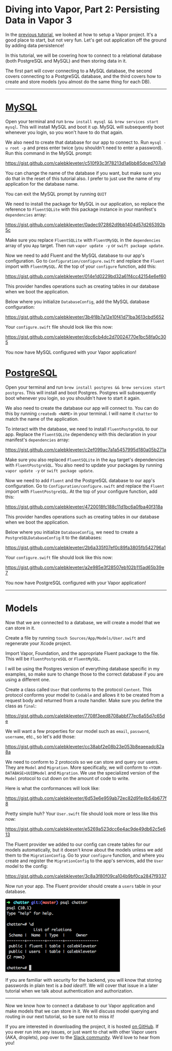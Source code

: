 # Diving into Vapor, Part 2: Persisting Data in Vapor 3

In the [previous tutorial](https://theswiftwebdeveloper.com/diving-into-vapor-part-1-up-and-running-with-vapor-3-edab3c79aab9), we looked at how to setup a Vapor project. It's a good place to start, but not very fun. Let's get out application off the ground by adding data persistence!

In this tutorial, we will be covering how to connect to a relational database (both PostgreSQL and MySQL) and then storing data in it.

The first part will cover connecting to a MySQL database, the second covers connecting to a PostgreSQL database, and the third covers how to create and store models (you almost do the same thing for each DB).

---

# [MySQL](https://docs.vapor.codes/3.0/mysql/getting-started/)

Open your terminal and run `brew install mysql && brew services start mysql`. This will install MySQL and boot it up. MySQL will subsequently boot whenever you login, so you won't have to do that again. 

We also need to create that database for our app to connect to. Run `mysql -u root -p` and press enter twice (you shouldn't need to enter a password). Run this command in the MySQL prompt:

https://gist.github.com/calebkleveter/c510f93c3f78213d1a6bb85dced707a9

You can change the name of the database if you want, but make sure you do that in the reset of this tutorial also. I prefer to just use the name of my application for the database name. 

You can exit the MySQL prompt by running `QUIT`

We need to install the package for MySQL in our application, so replace the reference to `FluentSQLite` with this package instance in your manifest's `dependencies` array:

https://gist.github.com/calebkleveter/0adec972862d9bb1404d57d265392b5c

Make sure you replace `FluentSQLite` with `FluentMySQL` in the `dependencies` array of you `App` target. Then run `vapor update -y` or `swift package update`.

Now we need to add Fluent and the MySQL database to our app's configuration. Go to `Configuration/configure.swift` and replace the `Fluent` import with `FluentMySQL`. At the top of your `configure` function, add this:

https://gist.github.com/calebkleveter/014e1d0229bd32a61f4cc42154e6ef60

This provider handles operations such as creating tables in our database when we boot the application.

Below where you initialize `DatabaseConfig`, add the MySQL database configuration:

https://gist.github.com/calebkleveter/3b4f8b7a12e10f41d71ba3613cbd5652

Your `configure.swift` file should look like this now:

https://gist.github.com/calebkleveter/dcc6cb4dc2d70024770e1bc58fa0c305

You now have MySQL configured with your Vapor application!


# [PostgreSQL](https://docs.vapor.codes/3.0/postgresql/getting-started/)

Open your terminal and run `brew install postgres && brew services start postgres`. This will install and boot Postgres. Postgres will subsequently boot whenever you login, so you shouldn't have to start it again.

We also need to create the database our app will connect to. You can do this by running `createdb <NAME>` in your terminal. I will name it `chatter` to match the name of the application.

To interact with the database, we need to install `FluentPostgreSQL` to our app. Replace the `FluentSQLite` dependency with this declaration in your manifest's `dependencies` array:

https://gist.github.com/calebkleveter/c2ef099ac7a1a5457995d180a05b271a

Make sure you also replaced `FluentSQLite` in the `App` target's dependencies with `FluentPostgreSQL`. You also need to update your packages by running `vapor update -y` or `swift package update`.

Now we need to add `Fluent` and the PostgreSQL database to our app's configuration. Go to `Configuration/configure.swift` and replace the `Fluent` import with `FluentPostgreSQL`. At the top of your configure function, add this:

https://gist.github.com/calebkleveter/4720018fc188c11d1bc6a0fba40f318a

This provider handles operations such as creating tables in our database when we boot the application.

Below where you initialize `DatabaseConfig`, we need to create a `PostgreSQLDatabaseConfig` it to the databases:

https://gist.github.com/calebkleveter/2b6a335f07ef0c89fa3805fb542796a1

Your `configure.swift` file should look like this now:

https://gist.github.com/calebkleveter/a2e985e3f28507eb102b115ad65b39e7

You now have PostgreSQL configured with your Vapor application!

---

# Models

Now that we are connected to a database, we will create a model that we can store in it.

Create a file by running `touch Sources/App/Models/User.swift` and regenerate your Xcode project.

Import Vapor, Foundation, and the appropriate Fluent package to the file. This will be `FluentPostgreSQL` or `FluentMySQL`.

I will be using the Postgres version of everything database specific in my examples, so make sure to change those to the correct database if you are using a different one.

Create a class called `User` that conforms to the protocol `Content`. This protocol conforms your model to `Codable` and allows it to be created from a request body and returned from a route handler. Make sure you define the class as `final`:

https://gist.github.com/calebkleveter/7708f3eed8708abbf77ec6a55d7c65de

We will want a few properties for our model such as `email`, `password`, `username`, etc., so let's add those:

https://gist.github.com/calebkleveter/cc38abf2e08b23e053b8eaeeadc82a8a

We need to conform to 2 protocols so we can store and query our users. They are `Model` and `Migration`. More specifically, we will conform to `<YOUR-DATABASE>UUIDModel` and `Migration`. We use the specialized version of the `Model` protocol to cut down on the amount of code to write.

Here is what the conformances will look like:

https://gist.github.com/calebkleveter/6d53e6e959ab72ec82d91e4b54b677f8

Pretty simple huh? Your `User.swift` file should look more or less like this now:

https://gist.github.com/calebkleveter/e5269a523dcc6e4ac9de49db62c5e613

The Fluent provider we added to our config can create tables for our models automatically, but it doesn't know about the models unless we add them to the `MigrationConfig`. Go to your `configure` function, and where you create and register the `MigrationConfig` to the app's services, add the `User` model to the config:

https://gist.github.com/calebkleveter/3c8a3f80f09ca104b9bf0ca2847f9337

Now run your app. The Fluent provider should create a `users` table in your database.

![Tables created!](https://github.com/calebkleveter/Tutorials/blob/master/persisting-data-in-vapor-3/TablesCreated.png?raw=true)

If you are familiar with security for the backend, you will know that storing passwords in plain text is a *bad idea!!!*. We will cover that issue in a later tutorial when we talk about authentication and authorization.

---

Now we know how to connect a database to our Vapor application and make models that we can store in it. We will discuss model querying and routing in our next tutorial, so be sure not to miss it!

If you are interested in downloading the project, it is hosted [on GitHub](https://github.com/calebkleveter/chatter/tree/persisting-data-in-vapor3). If you ever run into any issues, or just want to chat with other Vapor users (AKA, droplets), pop over to the [Slack community](https://vapor.team/). We’d love to hear from you!